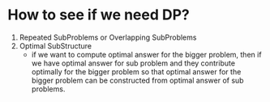 # How to see if we need DP?

1) Repeated SubProblems or Overlapping SubProblems
2) Optimal SubStructure
    - if we want to compute optimal answer for the bigger problem, then if we have optimal answer for sub problem and they contribute optimally for the bigger problem so that optimal answer for the bigger problem can be constructed from optimal answer of sub problems.
